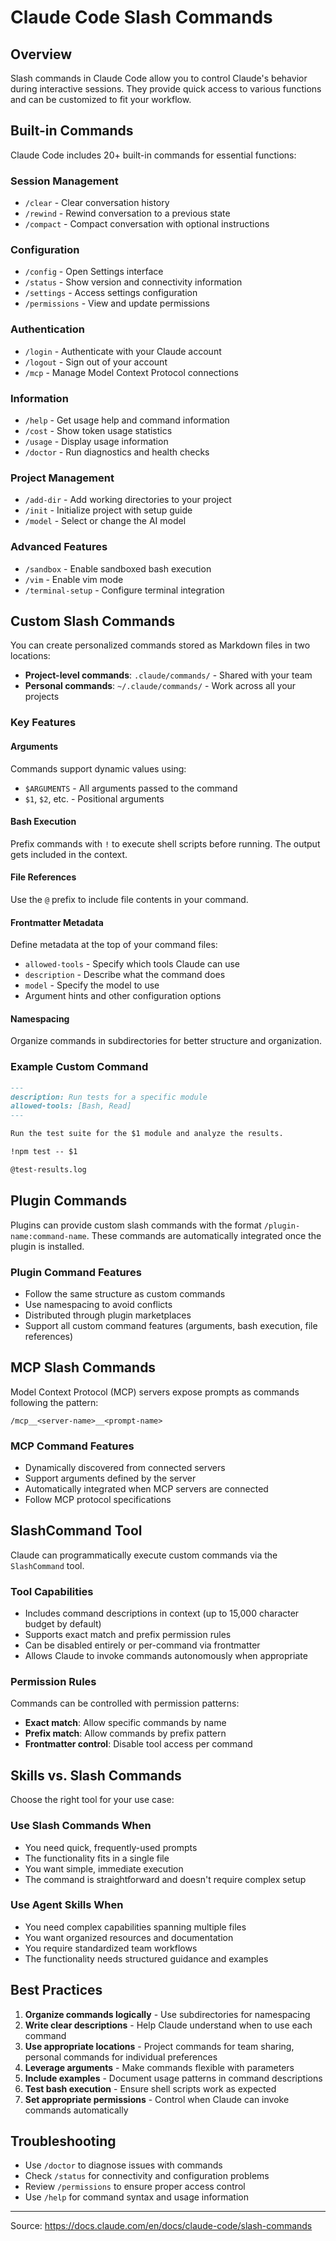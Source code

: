 # Claude Code Slash Commands

## Overview

Slash commands in Claude Code allow you to control Claude's behavior during interactive sessions. They provide quick access to various functions and can be customized to fit your workflow.

## Built-in Commands

Claude Code includes 20+ built-in commands for essential functions:

### Session Management
- `/clear` - Clear conversation history
- `/rewind` - Rewind conversation to a previous state
- `/compact` - Compact conversation with optional instructions

### Configuration
- `/config` - Open Settings interface
- `/status` - Show version and connectivity information
- `/settings` - Access settings configuration
- `/permissions` - View and update permissions

### Authentication
- `/login` - Authenticate with your Claude account
- `/logout` - Sign out of your account
- `/mcp` - Manage Model Context Protocol connections

### Information
- `/help` - Get usage help and command information
- `/cost` - Show token usage statistics
- `/usage` - Display usage information
- `/doctor` - Run diagnostics and health checks

### Project Management
- `/add-dir` - Add working directories to your project
- `/init` - Initialize project with setup guide
- `/model` - Select or change the AI model

### Advanced Features
- `/sandbox` - Enable sandboxed bash execution
- `/vim` - Enable vim mode
- `/terminal-setup` - Configure terminal integration

## Custom Slash Commands

You can create personalized commands stored as Markdown files in two locations:

- **Project-level commands**: `.claude/commands/` - Shared with your team
- **Personal commands**: `~/.claude/commands/` - Work across all your projects

### Key Features

#### Arguments
Commands support dynamic values using:
- `$ARGUMENTS` - All arguments passed to the command
- `$1`, `$2`, etc. - Positional arguments

#### Bash Execution
Prefix commands with `!` to execute shell scripts before running. The output gets included in the context.

#### File References
Use the `@` prefix to include file contents in your command.

#### Frontmatter Metadata
Define metadata at the top of your command files:
- `allowed-tools` - Specify which tools Claude can use
- `description` - Describe what the command does
- `model` - Specify the model to use
- Argument hints and other configuration options

#### Namespacing
Organize commands in subdirectories for better structure and organization.

### Example Custom Command

```markdown
---
description: Run tests for a specific module
allowed-tools: [Bash, Read]
---

Run the test suite for the $1 module and analyze the results.

!npm test -- $1

@test-results.log
```

## Plugin Commands

Plugins can provide custom slash commands with the format `/plugin-name:command-name`. These commands are automatically integrated once the plugin is installed.

### Plugin Command Features
- Follow the same structure as custom commands
- Use namespacing to avoid conflicts
- Distributed through plugin marketplaces
- Support all custom command features (arguments, bash execution, file references)

## MCP Slash Commands

Model Context Protocol (MCP) servers expose prompts as commands following the pattern:

```
/mcp__<server-name>__<prompt-name>
```

### MCP Command Features
- Dynamically discovered from connected servers
- Support arguments defined by the server
- Automatically integrated when MCP servers are connected
- Follow MCP protocol specifications

## SlashCommand Tool

Claude can programmatically execute custom commands via the `SlashCommand` tool.

### Tool Capabilities
- Includes command descriptions in context (up to 15,000 character budget by default)
- Supports exact match and prefix permission rules
- Can be disabled entirely or per-command via frontmatter
- Allows Claude to invoke commands autonomously when appropriate

### Permission Rules
Commands can be controlled with permission patterns:
- **Exact match**: Allow specific commands by name
- **Prefix match**: Allow commands by prefix pattern
- **Frontmatter control**: Disable tool access per command

## Skills vs. Slash Commands

Choose the right tool for your use case:

### Use Slash Commands When
- You need quick, frequently-used prompts
- The functionality fits in a single file
- You want simple, immediate execution
- The command is straightforward and doesn't require complex setup

### Use Agent Skills When
- You need complex capabilities spanning multiple files
- You want organized resources and documentation
- You require standardized team workflows
- The functionality needs structured guidance and examples

## Best Practices

1. **Organize commands logically** - Use subdirectories for namespacing
2. **Write clear descriptions** - Help Claude understand when to use each command
3. **Use appropriate locations** - Project commands for team sharing, personal commands for individual preferences
4. **Leverage arguments** - Make commands flexible with parameters
5. **Include examples** - Document usage patterns in command descriptions
6. **Test bash execution** - Ensure shell scripts work as expected
7. **Set appropriate permissions** - Control when Claude can invoke commands automatically

## Troubleshooting

- Use `/doctor` to diagnose issues with commands
- Check `/status` for connectivity and configuration problems
- Review `/permissions` to ensure proper access control
- Use `/help` for command syntax and usage information

---

Source: https://docs.claude.com/en/docs/claude-code/slash-commands
